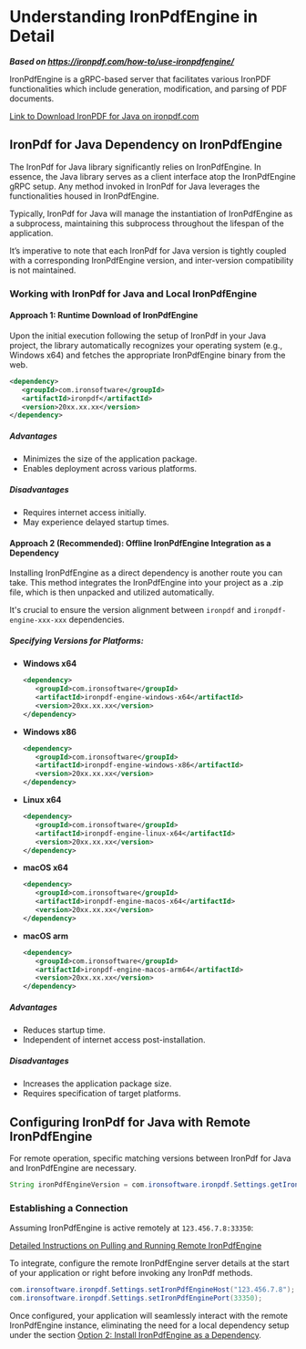 # Understanding IronPdfEngine in Detail

***Based on <https://ironpdf.com/how-to/use-ironpdfengine/>***


IronPdfEngine is a gRPC-based server that facilitates various IronPDF functionalities which include generation, modification, and parsing of PDF documents.

[Link to Download IronPDF for Java on ironpdf.com](https://ironpdf.com/java/)

## IronPdf for Java Dependency on IronPdfEngine

The IronPdf for Java library significantly relies on IronPdfEngine. In essence, the Java library serves as a client interface atop the IronPdfEngine gRPC setup. Any method invoked in IronPdf for Java leverages the functionalities housed in IronPdfEngine.

Typically, IronPdf for Java will manage the instantiation of IronPdfEngine as a subprocess, maintaining this subprocess throughout the lifespan of the application.

It’s imperative to note that each IronPdf for Java version is tightly coupled with a corresponding IronPdfEngine version, and inter-version compatibility is not maintained.

### Working with IronPdf for Java and Local IronPdfEngine

#### Approach 1: Runtime Download of IronPdfEngine

Upon the initial execution following the setup of IronPdf in your Java project, the library automatically recognizes your operating system (e.g., Windows x64) and fetches the appropriate IronPdfEngine binary from the web.

```xml
<dependency>
   <groupId>com.ironsoftware</groupId>
   <artifactId>ironpdf</artifactId>
   <version>20xx.xx.xx</version>
</dependency>
```

##### Advantages

* Minimizes the size of the application package.
* Enables deployment across various platforms.

##### Disadvantages

* Requires internet access initially.
* May experience delayed startup times.

#### Approach 2 (Recommended): Offline IronPdfEngine Integration as a Dependency

Installing IronPdfEngine as a direct dependency is another route you can take. This method integrates the IronPdfEngine into your project as a .zip file, which is then unpacked and utilized automatically.

It's crucial to ensure the version alignment between `ironpdf` and `ironpdf-engine-xxx-xxx` dependencies.

##### Specifying Versions for Platforms:

- **Windows x64**
  ```xml
  <dependency>
     <groupId>com.ironsoftware</groupId>
     <artifactId>ironpdf-engine-windows-x64</artifactId>
     <version>20xx.xx.xx</version>
  </dependency>
  ```

- **Windows x86**
  ```xml
  <dependency>
     <groupId>com.ironsoftware</groupId>
     <artifactId>ironpdf-engine-windows-x86</artifactId>
     <version>20xx.xx.xx</version>
  </dependency>
  ```

- **Linux x64**
  ```xml
  <dependency>
     <groupId>com.ironsoftware</groupId>
     <artifactId>ironpdf-engine-linux-x64</artifactId>
     <version>20xx.xx.xx</version>
  </dependency>
  ```

- **macOS x64**
  ```xml
  <dependency>
     <groupId>com.ironsoftware</groupId>
     <artifactId>ironpdf-engine-macos-x64</artifactId>
     <version>20xx.xx.xx</version>
  </dependency>
  ```

- **macOS arm**
  ```xml
  <dependency>
     <groupId>com.ironsoftware</groupId>
     <artifactId>ironpdf-engine-macos-arm64</artifactId>
     <version>20xx.xx.xx</version>
  </dependency>
  ```

##### Advantages

* Reduces startup time.
* Independent of internet access post-installation.

##### Disadvantages

* Increases the application package size.
* Requires specification of target platforms.

## Configuring IronPdf for Java with Remote IronPdfEngine

For remote operation, specific matching versions between IronPdf for Java and IronPdfEngine are necessary.

```java
String ironPdfEngineVersion = com.ironsoftware.ironpdf.Settings.getIronPdfEngineVersion();
```

### Establishing a Connection

Assuming IronPdfEngine is active remotely at `123.456.7.8:33350`:

[Detailed Instructions on Pulling and Running Remote IronPdfEngine](https://ironsoftware.com/how-to/pull-run-ironpdfengine/)

To integrate, configure the remote IronPdfEngine server details at the start of your application or right before invoking any IronPdf methods.
```java
com.ironsoftware.ironpdf.Settings.setIronPdfEngineHost("123.456.7.8");
com.ironsoftware.ironpdf.Settings.setIronPdfEnginePort(33350);
```
Once configured, your application will seamlessly interact with the remote IronPdfEngine instance, eliminating the need for a local dependency setup under the section [Option 2: Install IronPdfEngine as a Dependency](#option-2-recommended-install-ironpdfengine-as-a-dependency).